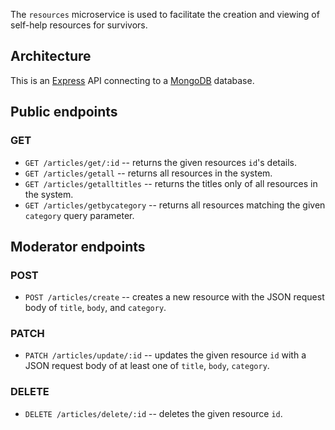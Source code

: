 The `resources` microservice is used to facilitate the creation and viewing of self-help resources for survivors.

## Architecture

This is an [Express](https://expressjs.com/) API connecting to a [MongoDB](https://www.mongodb.com/) database.

## Public endpoints

### GET

- `GET /articles/get/:id` -- returns the given resources `id`'s details.
- `GET /articles/getall` -- returns all resources in the system.
- `GET /articles/getalltitles` -- returns the titles only of all resources in the system.
- `GET /articles/getbycategory` -- returns all resources matching the given `category` query parameter.

## Moderator endpoints

### POST

- `POST /articles/create` -- creates a new resource with the JSON request body of `title`, `body`, and `category`.

### PATCH

- `PATCH /articles/update/:id` -- updates the given resource `id` with a JSON request body of at least one of `title`, `body`, `category`.

### DELETE

- `DELETE /articles/delete/:id` -- deletes the given resource `id`.

